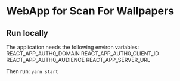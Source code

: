 # WebApp for Scan For Wallpapers

## Run locally
The application needs the following environ variables:
REACT_APP_AUTH0_DOMAIN
REACT_APP_AUTH0_CLIENT_ID
REACT_APP_AUTH0_AUDIENCE
REACT_APP_SERVER_URL

Then run: 
` yarn start `